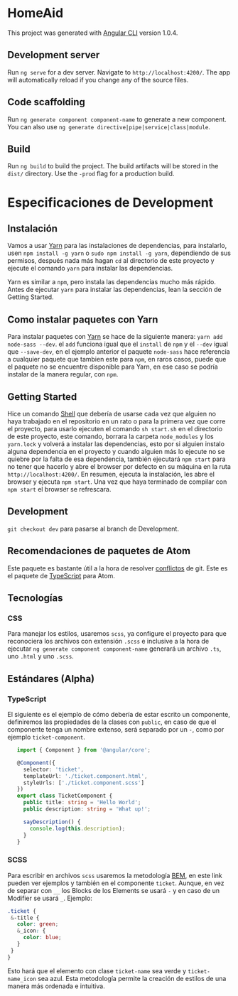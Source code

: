 # HomeAid

This project was generated with [Angular CLI](https://github.com/angular/angular-cli) version 1.0.4.

## Development server

Run `ng serve` for a dev server. Navigate to `http://localhost:4200/`. The app will automatically reload if you change any of the source files.

## Code scaffolding

Run `ng generate component component-name` to generate a new component. You can also use `ng generate directive|pipe|service|class|module`.

## Build

Run `ng build` to build the project. The build artifacts will be stored in the `dist/` directory. Use the `-prod` flag for a production build.

# Especificaciones de Development

## Instalación

Vamos a usar [Yarn](https://code.facebook.com/posts/1840075619545360) para las instalaciones de dependencias,
para instalarlo, usen `npm install -g yarn` o `sudo npm install -g yarn`, dependiendo de sus permisos, después nada más hagan `cd` al directorio de este proyecto y ejecute el comando `yarn` para instalar las dependencias.

Yarn es similar a `npm`, pero instala las dependencias mucho más rápido.
Antes de ejecutar `yarn` para instalar las dependencias, lean la sección de Getting Started.

## Como instalar paquetes con Yarn

Para instalar paquetes con [Yarn](https://code.facebook.com/posts/1840075619545360) se hace de la siguiente manera: `yarn add node-sass --dev`.
el `add` funciona igual que el `install` de `npm` y el `--dev` igual que `--save-dev`, en el ejemplo anterior el paquete `node-sass` hace referencia a cualquier paquete que tambien este para `npm`, en raros casos, puede que el paquete no se encuentre disponible para Yarn, en ese caso se podría instalar de la manera regular, con `npm`.

## Getting Started

Hice un comando [Shell](https://en.wikipedia.org/wiki/Shell_%28computing%29) que debería de usarse cada vez que alguien no haya trabajado en el repositorio en un rato o para la primera vez que corre el proyecto,
para usarlo ejecuten el comando `sh start.sh` en el directorio de este proyecto, este comando, borrara la carpeta `node_modules` y los `yarn.lock` y volverá a instalar las dependencias, esto por si alguien instalo alguna dependencia en el proyecto y cuando alguien más lo ejecute no se quiebre por la falta de esa dependencia, también ejecutará `npm start` para no tener que hacerlo y
abre el browser por defecto en su máquina en la ruta `http://localhost:4200/`. En resumen, ejecuta la instalación, les abre el browser y ejecuta `npm start`.
Una vez que haya terminado de compilar con `npm start` el browser se refrescara.

## Development

`git checkout dev` para pasarse al branch de Development.

## Recomendaciones de paquetes de Atom

Este paquete es bastante útil a la hora de resolver [conflictos](https://github.com/smashwilson/merge-conflicts) de git.
Este es el paquete de [TypeScript](https://github.com/TypeStrong/atom-typescript) para Atom.

## Tecnologías

### CSS

Para manejar los estilos, usaremos `scss`, ya configure el proyecto para que reconociera los archivos con extensión `.scss` e inclusive a la hora
de ejecutar `ng generate component component-name` generará un archivo `.ts`, uno `.html` y uno `.scss`.

## Estándares (Alpha)


### TypeScript

El siguiente es el ejemplo de cómo debería de estar escrito un componente, definiremos las propiedades de la clases con `public`, en caso de que el componente tenga un nombre extenso, será separado por un `-`, como por ejemplo `ticket-component`.

```TypeScript
   import { Component } from '@angular/core';

   @Component({
     selector: 'ticket',
     templateUrl: './ticket.component.html',
     styleUrls: ['./ticket.component.scss']
   })
   export class TicketComponent {
     public title: string = 'Hello World';
     public description: string = 'What up!';

     sayDescription() {
       console.log(this.description);
     }
   }
```


### SCSS

Para escribir en archivos `scss` usaremos la metodología [BEM](https://cssguidelin.es/#bem-like-naming), en este link pueden ver ejemplos y también en el componente
`ticket`. Aunque, en vez de separar con `__` los Blocks de los Elements se usará `-` y en caso de un Modifier se usará `_`.
Ejemplo:

```scss
.ticket {
 &-title {
   color: green;
   &_icon: {
     color: blue;
   }
 }
}
```
Esto hará que el elemento con clase `ticket-name` sea verde y `ticket-name_icon` sea azul. Esta metodología permite la creación de estilos de una manera más ordenada e intuitiva.

















<!-- ## Running unit tests

Run `ng test` to execute the unit tests via [Karma](https://karma-runner.github.io). -->

<!-- ## Running end-to-end tests

Run `ng e2e` to execute the end-to-end tests via [Protractor](http://www.protractortest.org/).
Before running the tests make sure you are serving the app via `ng serve`. -->

<!-- ## Further help

To get more help on the Angular CLI use `ng help` or go check out the [Angular CLI README](https://github.com/angular/angular-cli/blob/master/README.md). -->
